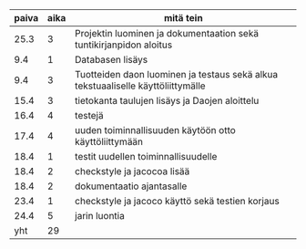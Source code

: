 paiva | aika | mitä tein
----- | ---- | ---------
25.3 | 3 | Projektin luominen ja dokumentaation sekä tuntikirjanpidon aloitus
9.4 | 1 | Databasen lisäys
9.4 | 3 | Tuotteiden daon luominen ja testaus sekä alkua tekstuaaliselle käyttöliittymälle
15.4 | 3 | tietokanta taulujen lisäys ja Daojen aloittelu
16.4 | 4 | testejä
17.4 | 4 | uuden toiminnallisuuden käytöön otto käyttöliittymään
18.4 | 1 | testit uudellen toiminnallisuudelle
18.4 | 2 | checkstyle ja jacocoa lisää
18.4 | 2 | dokumentaatio ajantasalle
23.4 | 1 | checkstyle ja jacoco käyttö sekä testien korjaus
24.4 | 5 | jarin luontia
yht | 29 |
